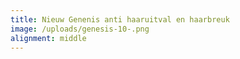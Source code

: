```yaml
---
title: Nieuw Genenis anti haaruitval en haarbreuk
image: /uploads/genesis-10-.png
alignment: middle
---
```


